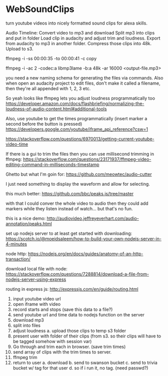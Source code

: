 # WebSoundClips
turn youtube videos into nicely formatted sound clips for alexa skills.

Audio Timeline: Convert video to mp3 and download Split mp3 into clips and put in folder Load clip in audacity and adjust trim and loudness. Export from audacity to mp3 in another folder. Compress those clips into 48k. Upload to s3.

ffmpeg -i -ss 00:00:35 -to 00:00:41 -c copy

ffmpeg -i -ac 2 -codec:a libmp3lame -b:a 48k -ar 16000 <output-file.mp3>

you need a new naming schema for generating the files via commands. Also when open an audacity project to edit files, don't make it called a filename, then they're all appended with 1, 2, 3 etc.

So yeah looks like ffmpeg lets you adjust loudness programmatically too https://developer.amazon.com/docs/flashbriefing/normalizing-the-loudness-of-audio-content.html#additional-tools

Also, use youtube to get the times programmatically (insert marker a second before the button is pressed) https://developers.google.com/youtube/iframe_api_reference?csw=1

https://stackoverflow.com/questions/6970013/getting-current-youtube-video-time

If there is a gui to trim the files then you can use millisecond trimming in ffmpeg: https://stackoverflow.com/questions/23171937/ffmpeg-video-editing-command-in-milliseconds-timestamp

Ghetto but what I'm goin for: https://github.com/meowtec/audio-cutter

I just need something to display the waveform and allow for selecting.

this much better: https://github.com/bbc/peaks.js/tree/master

with that I could conver the whole video to audio then they could add markers while they listen instead of watch... but that's no fun.

this is a nice demo: 
http://audiovideo.jeffreyeverhart.com/audio-annotation/peaks.html


set up nodejs server to at least get started with downloading: 
https://scotch.io/@moeidsaleem/how-to-build-your-own-nodejs-server-in-4-minutes

node http: https://nodejs.org/en/docs/guides/anatomy-of-an-http-transaction/

download local file with node: https://stackoverflow.com/questions/7288814/download-a-file-from-nodejs-server-using-express

routing in express js: http://expressjs.com/en/guide/routing.html

1. input youtube video url
2. open iframe with video
3. record starts and stops (save this data to a file?)
4. send youtube url and time data to nodejs function on the server
5. download mp3
6. split into files
7. adjust loudness
  a. upload those clips to temp s3 folder
8. present user with folder of their clips (from s3. so their clips will have to be tagged somehow with session var)
9. Go through and trim each in browser. (save trim times)
10. send array of clips with the trim times to server.
11. ffmpeg trim
12. return to user
  a. download
  b. send to swanson bucket
  c. send to trivia bucket w/ tag for that user
  d. so if i run it, no tag. (need passwd?)
